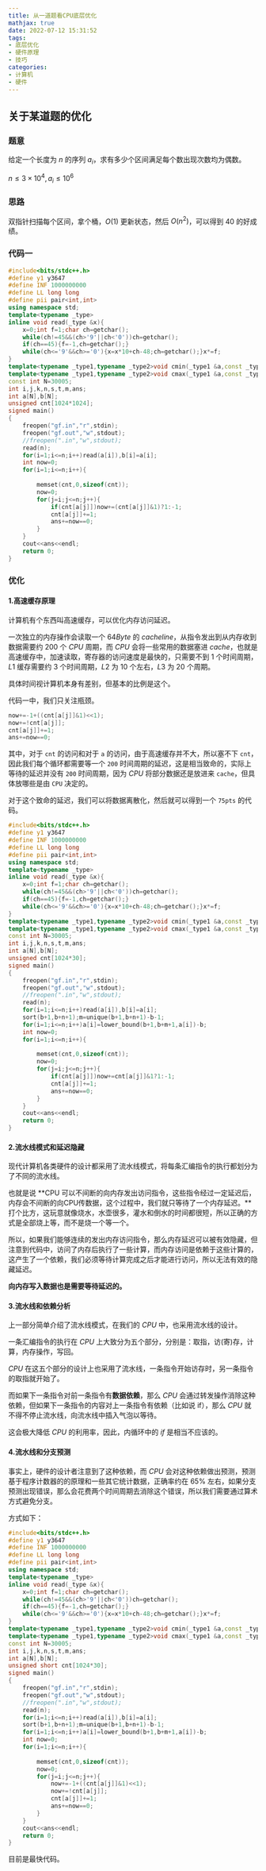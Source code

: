 ```yaml
---
title: 从一道题看CPU底层优化
mathjax: true
date: 2022-07-12 15:31:52
tags:
- 底层优化
- 硬件原理
- 技巧
categories:
- 计算机
- 硬件
---
```


## 关于某道题的优化

### 题意

给定一个长度为 $n$ 的序列 $a_i$，求有多少个区间满足每个数出现次数均为偶数。

$n\leq 3\times 10^4,a_i\leq 10^6$

### 思路

双指针扫描每个区间，拿个桶，$O(1)$ 更新状态，然后 $O(n^2)$，可以得到 $40$ 的好成绩。

### 代码一

```cpp
#include<bits/stdc++.h>
#define y1 y3647
#define INF 1000000000
#define LL long long
#define pii pair<int,int>
using namespace std;
template<typename _type>
inline void read(_type &x){
	x=0;int f=1;char ch=getchar();
	while(ch!=45&&(ch>'9'||ch<'0'))ch=getchar();
	if(ch==45){f=-1,ch=getchar();}
	while(ch<='9'&&ch>='0'){x=x*10+ch-48;ch=getchar();}x*=f;
}
template<typename _type1,typename _type2>void cmin(_type1 &a,const _type2 b){if(a>b)a=b;}
template<typename _type1,typename _type2>void cmax(_type1 &a,const _type2 b){if(a<b)a=b;}
const int N=30005;
int i,j,k,n,s,t,m,ans;
int a[N],b[N];
unsigned cnt[1024*1024];
signed main()
{
 	freopen("gf.in","r",stdin);
	freopen("gf.out","w",stdout);
	//freopen(".in","w",stdout);
	read(n);
	for(i=1;i<=n;i++)read(a[i]),b[i]=a[i];
	int now=0;
	for(i=1;i<=n;i++){
		
		memset(cnt,0,sizeof(cnt));
		now=0;
		for(j=i;j<=n;j++){
            if(cnt[a[j]])now+=(cnt[a[j]]&1)?1:-1;
			cnt[a[j]]+=1;
			ans+=now==0;
		}	
	}
	cout<<ans<<endl;
	return 0;
}
```





### 优化

#### 1.高速缓存原理

计算机有个东西叫高速缓存，可以优化内存访问延迟。

一次独立的内存操作会读取一个 $64Byte$ 的 $cacheline$，从指令发出到从内存收到数据需要约 $200$ 个 $CPU$ 周期，而 $CPU$ 会将一些常用的数据塞进 $cache$，也就是高速缓存中，加速读取，寄存器的访问速度是最快的，只需要不到 $1$ 个时间周期，$L1$ 缓存需要约 $3$ 个时间周期，$L2$ 为 $10$ 个左右，$L3$ 为 $20$ 个周期。

具体时间视计算机本身有差别，但基本的比例是这个。

代码一中，我们只关注瓶颈。

```cpp
now+=-1+((cnt[a[j]]&1)<<1);
now+=!cnt[a[j]];
cnt[a[j]]+=1;
ans+=now==0;
```



其中，对于 `cnt` 的访问和对于 `a` 的访问，由于高速缓存并不大，所以塞不下 `cnt`，因此我们每个循环都需要等一个 `200` 时间周期的延迟，这是相当致命的，实际上等待的延迟并没有 `200` 时间周期，因为 $CPU$ 将部分数据还是放进来 `cache`，但具体放哪些是由 `CPU` 决定的。

对于这个致命的延迟，我们可以将数据离散化，然后就可以得到一个 `75pts` 的代码。

```cpp
#include<bits/stdc++.h>
#define y1 y3647
#define INF 1000000000
#define LL long long
#define pii pair<int,int>
using namespace std;
template<typename _type>
inline void read(_type &x){
	x=0;int f=1;char ch=getchar();
	while(ch!=45&&(ch>'9'||ch<'0'))ch=getchar();
	if(ch==45){f=-1,ch=getchar();}
	while(ch<='9'&&ch>='0'){x=x*10+ch-48;ch=getchar();}x*=f;
}
template<typename _type1,typename _type2>void cmin(_type1 &a,const _type2 b){if(a>b)a=b;}
template<typename _type1,typename _type2>void cmax(_type1 &a,const _type2 b){if(a<b)a=b;}
const int N=30005;
int i,j,k,n,s,t,m,ans;
int a[N],b[N];
unsigned cnt[1024*30];
signed main()
{
 	freopen("gf.in","r",stdin);
	freopen("gf.out","w",stdout);
	//freopen(".in","w",stdout);
	read(n);
	for(i=1;i<=n;i++)read(a[i]),b[i]=a[i];
	sort(b+1,b+n+1);m=unique(b+1,b+n+1)-b-1;
	for(i=1;i<=n;i++)a[i]=lower_bound(b+1,b+m+1,a[i])-b;
	int now=0;
	for(i=1;i<=n;i++){
		
		memset(cnt,0,sizeof(cnt));
		now=0;
		for(j=i;j<=n;j++){
			if(cnt[a[j]])now+=cnt[a[j]]&1?1:-1;
			cnt[a[j]]+=1;
			ans+=now==0;
		}	
	}
	cout<<ans<<endl;
	return 0;
}
```

#### 2.流水线模式和延迟隐藏

现代计算机各类硬件的设计都采用了流水线模式，将每条汇编指令的执行都划分为了不同的流水线。

也就是说 **CPU 可以不间断的向内存发出访问指令，这些指令经过一定延迟后，内存会不间断的向CPU传数据，这个过程中，我们就只等待了一个内存延迟。**打个比方，这玩意就像烧水，水壶很多，灌水和倒水的时间都很短，所以正确的方式是全部烧上等，而不是烧一个等一个。

所以，如果我们能够连续的发出内存访问指令，那么内存延迟可以被有效隐藏，但注意到代码中，访问了内存后执行了一些计算，而内存访问是依赖于这些计算的，这产生了一个依赖，我们必须等待计算完成之后才能进行访问，所以无法有效的隐藏延迟。

**向内存写入数据也是需要等待延迟的。**

#### 3.流水线和依赖分析

上一部分简单介绍了流水线模式，在我们的 $CPU$ 中，也采用流水线的设计。

一条汇编指令的执行在 $CPU$ 上大致分为五个部分，分别是：取指，访(寄)存，计算，内存操作，写回。

$CPU$ 在这五个部分的设计上也采用了流水线，一条指令开始访存时，另一条指令的取指就开始了。

而如果下一条指令对前一条指令有**数据依赖**，那么 $CPU$ 会通过转发操作消除这种依赖，但如果下一条指令的内容对上一条指令有依赖（比如说 if），那么 $CPU$ 就不得不停止流水线，向流水线中插入气泡以等待。

这会极大降低 $CPU$ 的利用率，因此，内循环中的 $if$ 是相当不应该的。

#### 4.流水线和分支预测

事实上，硬件的设计者注意到了这种依赖，而 $CPU$ 会对这种依赖做出预测，预测基于程序计数器的的原理和一些其它统计数据，正确率约在 $65\%$ 左右，如果分支预测出现错误，那么会花费两个时间周期去消除这个错误，所以我们需要通过算术方式避免分支。

方式如下：

```cpp
#include<bits/stdc++.h>
#define y1 y3647
#define INF 1000000000
#define LL long long
#define pii pair<int,int>
using namespace std;
template<typename _type>
inline void read(_type &x){
	x=0;int f=1;char ch=getchar();
	while(ch!=45&&(ch>'9'||ch<'0'))ch=getchar();
	if(ch==45){f=-1,ch=getchar();}
	while(ch<='9'&&ch>='0'){x=x*10+ch-48;ch=getchar();}x*=f;
}
template<typename _type1,typename _type2>void cmin(_type1 &a,const _type2 b){if(a>b)a=b;}
template<typename _type1,typename _type2>void cmax(_type1 &a,const _type2 b){if(a<b)a=b;}
const int N=30005;
int i,j,k,n,s,t,m,ans;
int a[N],b[N];
unsigned short cnt[1024*30];
signed main()
{
 	freopen("gf.in","r",stdin);
	freopen("gf.out","w",stdout);
	//freopen(".in","w",stdout);
	read(n);
	for(i=1;i<=n;i++)read(a[i]),b[i]=a[i];
	sort(b+1,b+n+1);m=unique(b+1,b+n+1)-b-1;
	for(i=1;i<=n;i++)a[i]=lower_bound(b+1,b+m+1,a[i])-b;
	int now=0;
	for(i=1;i<=n;i++){
		
		memset(cnt,0,sizeof(cnt));
		now=0;
		for(j=i;j<=n;j++){
			now+=-1+((cnt[a[j]]&1)<<1);
			now+=!cnt[a[j]];
			cnt[a[j]]+=1;
			ans+=now==0;
		}	
	}
	cout<<ans<<endl;
	return 0;
}
```



目前是最快代码。





